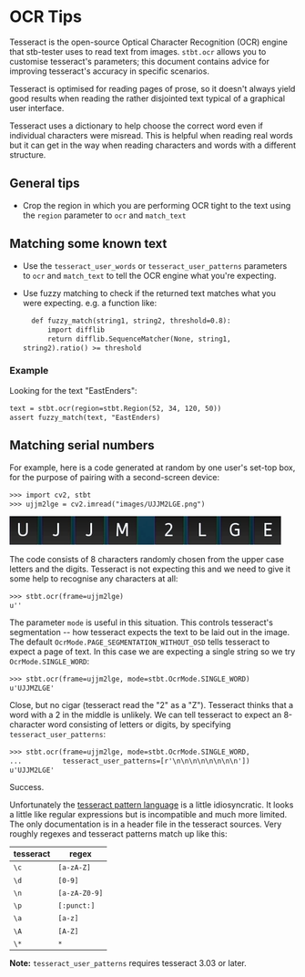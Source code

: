 # OCR Tips

Tesseract is the open-source Optical Character Recognition (OCR) engine that
stb-tester uses to read text from images. `stbt.ocr` allows you to customise
tesseract's parameters; this document contains advice for improving tesseract's
accuracy in specific scenarios.

Tesseract is optimised for reading pages of prose, so it doesn't always yield
good results when reading the rather disjointed text typical of a graphical
user interface.

Tesseract uses a dictionary to help choose the correct word even if individual
characters were misread. This is helpful when reading real words but it can get
in the way when reading characters and words with a different structure.

## General tips

* Crop the region in which you are performing OCR tight to the text using the
  `region` parameter to `ocr` and `match_text`

## Matching some known text

* Use the `tesseract_user_words` or `tesseract_user_patterns` parameters to
  `ocr` and `match_text` to tell the OCR engine what you're expecting.
* Use fuzzy matching to check if the returned text matches what you were
  expecting.  e.g. a function like:

        def fuzzy_match(string1, string2, threshold=0.8):
            import difflib
            return difflib.SequenceMatcher(None, string1, string2).ratio() >= threshold

### Example

Looking for the text "EastEnders":

    text = stbt.ocr(region=stbt.Region(52, 34, 120, 50))
    assert fuzzy_match(text, "EastEnders)

## Matching serial numbers

For example, here is a code generated at random by one user's set-top box, for
the purpose of pairing with a second-screen device:

    >>> import cv2, stbt
    >>> ujjm2lge = cv2.imread("images/UJJM2LGE.png")

![](images/UJJM2LGE.png)

The code consists of 8 characters randomly chosen from the upper case letters
and the digits. Tesseract is not expecting this and we need to give it some
help to recognise any characters at all:

    >>> stbt.ocr(frame=ujjm2lge)
    u''

The parameter `mode` is useful in this situation. This controls tesseract's
segmentation -- how tesseract expects the text to be laid out in the image. The
default `OcrMode.PAGE_SEGMENTATION_WITHOUT_OSD` tells tesseract to expect a
page of text. In this case we are expecting a single string so we try
`OcrMode.SINGLE_WORD`:

    >>> stbt.ocr(frame=ujjm2lge, mode=stbt.OcrMode.SINGLE_WORD)
    u'UJJMZLGE'

Close, but no cigar (tesseract read the "2" as a "Z"). Tesseract thinks that a
word with a 2 in the middle is unlikely. We can tell tesseract to expect an
8-character word consisting of letters or digits, by specifying
`tesseract_user_patterns`:

    >>> stbt.ocr(frame=ujjm2lge, mode=stbt.OcrMode.SINGLE_WORD,
    ...          tesseract_user_patterns=[r'\n\n\n\n\n\n\n\n'])
    u'UJJM2LGE'

Success.

Unfortunately the [tesseract pattern language][patterns] is a little
idiosyncratic. It looks a little like regular expressions but is incompatible
and much more limited. The only documentation is in a header file in the
tesseract sources. Very roughly regexes and tesseract patterns match up like
this:

| tesseract | regex         |
|-----------|---------------|
| `\c`      | `[a-zA-Z]`    |
| `\d`      | `[0-9]`       |
| `\n`      | `[a-zA-Z0-9]` |
| `\p`      | `[:punct:]`   |
| `\a`      | `[a-z]`       |
| `\A`      | `[A-Z]`       |
| `\*`      | `*`           |

**Note:** `tesseract_user_patterns` requires tesseract 3.03 or later.

[patterns]: https://code.google.com/p/tesseract-ocr/source/browse/trunk/dict/trie.h?r=714#167
